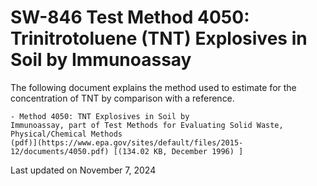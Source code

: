 
# SW-846 Test Method 4050: Trinitrotoluene (TNT) Explosives in Soil by Immunoassay  


The following document explains the method used to estimate for the
concentration of TNT by comparison with a reference.

    - Method 4050: TNT Explosives in Soil by
    Immunoassay, part of Test Methods for Evaluating Solid Waste,
    Physical/Chemical Methods
    (pdf)](https://www.epa.gov/sites/default/files/2015-12/documents/4050.pdf) [(134.02 KB, December 1996) ] 

Last updated on November 7, 2024

